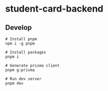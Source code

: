 # student-card-backend

## Develop

```
# Install pnpm
npm i -g pnpm

# Install packages
pnpm i

# Generate prisma client
pnpm g:prisma

# Run dev server
pnpm dev
```